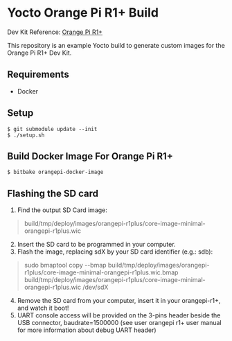 # Yocto Orange Pi R1+ Build

Dev Kit Reference: [Orange Pi R1+](http://www.orangepi.org/html/hardWare/computerAndMicrocontrollers/details/orange-pi-R1-Plus-LTS.html)

This repository is an example Yocto build to generate custom images for the Orange Pi R1+ Dev Kit.

## Requirements

- Docker  

## Setup

```
$ git submodule update --init
$ ./setup.sh
```

## Build Docker Image For Orange Pi R1+

```
$ bitbake orangepi-docker-image
```

## Flashing the SD card

1. Find the output SD Card image:  
> build/tmp/deploy/images/orangepi-r1plus/core-image-minimal-orangepi-r1plus.wic  
2. Insert the SD card to be programmed in your computer.  
3. Flash the image, replacing sdX by your SD card identifier (e.g.: sdb):  
> sudo bmaptool copy --bmap build/tmp/deploy/images/orangepi-r1plus/core-image-minimal-orangepi-r1plus.wic.bmap build/tmp/deploy/images/orangepi-r1plus/core-image-minimal-orangepi-r1plus.wic /dev/sdX  
4. Remove the SD card from your computer, insert it in your orangepi-r1+, and watch it boot!  
5. UART console access will be provided on the 3-pins header beside the USB connector, baudrate=1500000 (see user orangepi r1+ user manual for more information about debug UART header)  
